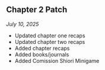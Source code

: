 ## Chapter 2 Patch

_July 10, 2025_

- Updated chapter one recaps
- Updated chapter two recaps
- Added chapter recaps
- Added books/journals
- Added Comission Shiori Minigame
